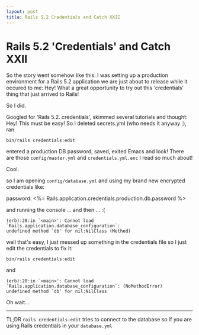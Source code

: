 ```yaml
---
layout: post
title: Rails 5.2 Credentials and Catch XXII
---
```


# Rails 5.2 'Credentials' and Catch XXII

So the story went somehow like this: I was setting up a production
environment for a Rails 5.2 application  we are just about
to release while it occured to me: Hey! What a great opportunity
to try out this 'credentials' thing that just arrived to Rails!

So I did.

Googled for 'Rails 5.2. credentials', skimmed several tutorials
and thought: Hey! This must be easy! So I deleted secrets.yml
(who needs it anyway ;), ran

`bin/rails credentials:edit`

entered a production DB password, saved, exited Emacs and look!
There are those `config/master.yml` and `credentials.yml.enc`
I read so much about!

Cool. 

so I am opening `config/database.yml` and using my brand new encrypted
credentials like:

  password: <%= Rails.application.credentials.production.db.password %>

and running the console ... and then ... :(

    (erb):20:in `<main>': Cannot load `Rails.application.database_configuration`:                                                     
    undefined method `db' for nil:NilClass (Method)

well that's easy, I just messed up something in the credentials file so I just edit the credentials
to fix it:

    bin/rails credentials:edit
    
and 

    (erb):20:in `<main>': Cannot load `Rails.application.database_configuration`: (NoMethodError)
    undefined method `db' for nil:NilClass
    
Oh wait...    

----
    
TL;DR `rails credentials:edit` tries to connect to the database
so if you are using Rails credentials in your `database.yml`
    
